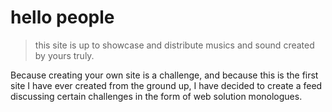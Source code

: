 # hello people
> this site is up to showcase and distribute musics and sound created by yours truly.

Because creating your own site is a challenge, and because this is the first site I have ever created from the ground up, I have decided to create a feed discussing certain challenges in the form of web solution monologues. 

